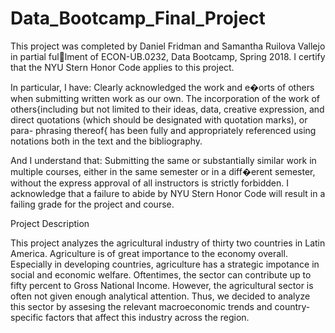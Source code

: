# Data_Bootcamp_Final_Project

This project was completed by Daniel Fridman and Samantha Ruilova Vallejo in partial fullment of ECON-UB.0232, Data Bootcamp, Spring 2018. I certify that the NYU Stern Honor Code applies to this project.

In particular, I have:
Clearly acknowledged the work and e�orts of others when submitting written work as our own.
The incorporation of the work of others{including but not limited to their ideas, data, creative
expression, and direct quotations (which should be designated with quotation marks), or para-
phrasing thereof{ has been fully and appropriately referenced using notations both in the text
and the bibliography.

And I understand that:
Submitting the same or substantially similar work in multiple courses, either in the same semester
or in a diff�erent semester, without the express approval of all instructors is strictly forbidden.
I acknowledge that a failure to abide by NYU Stern Honor Code will result in a failing grade for
the project and course.

Project Description

This project analyzes the agricultural industry of thirty two countries in Latin America. Agriculture is of great importance to the economy overall. Especially in developing countries, agriculture has a strategic impotance in social and economic welfare. Oftentimes, the sector can contribute up to fifty percent to Gross National Income. However, the agricultural sector is often not given enough analytical attention. Thus, we decided to analyze this sector by assesing the relevant macroeconomic trends and country-specific factors that affect this industry across the region.
